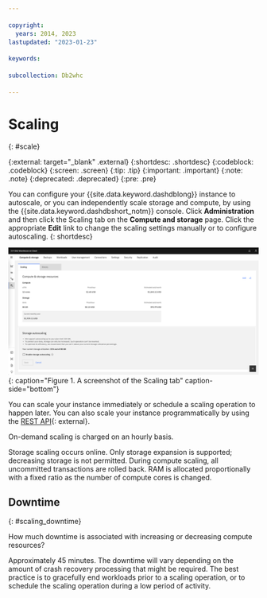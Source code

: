 ```yaml
---

copyright:
  years: 2014, 2023
lastupdated: "2023-01-23"

keywords:

subcollection: Db2whc

---
```


# Scaling

{: #scale}

<!-- Attribute definitions -->
{:external: target="_blank" .external}
{:shortdesc: .shortdesc}
{:codeblock: .codeblock}
{:screen: .screen}
{:tip: .tip}
{:important: .important}
{:note: .note}
{:deprecated: .deprecated}
{:pre: .pre}

You can configure your {{site.data.keyword.dashdblong}} instance to autoscale, or you can independently scale storage and compute, by using the {{site.data.keyword.dashdbshort_notm}} console. Click **Administration** and then click the Scaling tab on the **Compute and storage** page. Click the appropriate **Edit** link to change the scaling settings manually or to configure autoscaling.
{: shortdesc}

![View of the web console Scaling tab](images/scaling.png){: caption="Figure 1. A screenshot of the Scaling tab" caption-side="bottom"}

You can scale your instance immediately or schedule a scaling operation to happen later. You can also scale your instance programmatically by using the [REST API](https://cloud.ibm.com/apidocs/db2-warehouse-on-cloud){: external}.

<!--![View of the web console Scaling tab in edit mode](images/scale_instance.png)-->

On-demand scaling is charged on an hourly basis.

Storage scaling occurs online. Only storage expansion is supported; decreasing storage is not permitted. During compute scaling, all uncommitted transactions are rolled back. RAM is allocated proportionally with a fixed ratio as the number of compute cores is changed.

## Downtime

{: #scaling_downtime}

How much downtime is associated with increasing or decreasing compute resources?

Approximately 45 minutes. The downtime will vary depending on the amount of crash recovery processing that might be required. The best practice is to gracefully end workloads prior to a scaling operation, or to schedule the scaling operation during a low period of activity.
